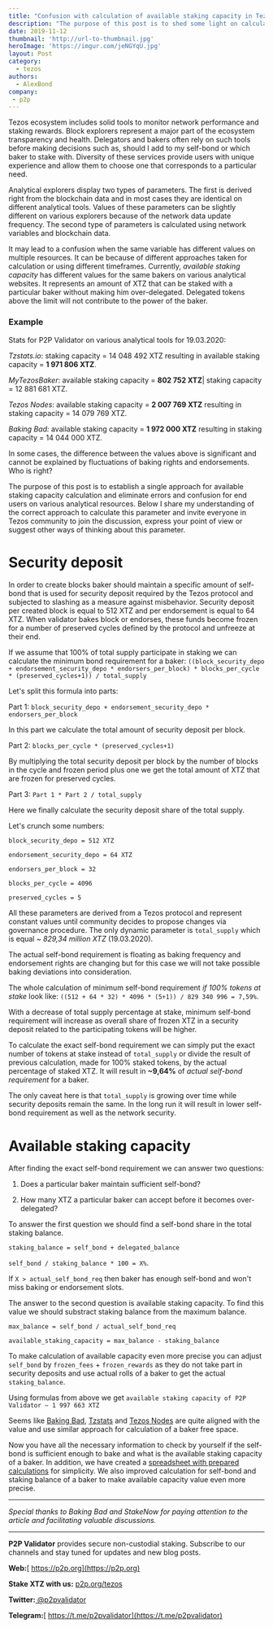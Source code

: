 ```yaml
---
title: "Confusion with calculation of available staking capacity in Tezos. Who is right?"
description: "The purpose of this post is to shed some light on calculation of baker's free space"
date: 2019-11-12
thumbnail: 'http://url-to-thumbnail.jpg'
heroImage: 'https://imgur.com/jeNGYqU.jpg'
layout: Post
category:
  - tezos
authors:
  - AlexBond
company:
 - p2p
---
```


Tezos ecosystem includes solid tools to monitor network performance and staking rewards. Block explorers represent a major part of the ecosystem transparency and health. Delegators and bakers often rely on such tools before making decisions such as, should I add to my self-bond or which baker to stake with. Diversity of these services provide users with unique experience and allow them to choose one that corresponds to a particular need.

Analytical explorers display two types of parameters. The first is derived right from the blockchain data and in most cases they are identical on different analytical tools. Values of these parameters can be slightly different on various explorers because of the network data update frequency. The second type of parameters is calculated using network variables and blockchain data.

It may lead to a confusion when the same variable has different values on multiple resources. It can be because of different approaches taken for calculation or using different timeframes. Currently, *available staking capacity* has different values for the same bakers on various analytical websites. It represents an amount of XTZ that can be staked with a particular baker without making him over-delegated. Delegated tokens above the limit will not contribute to the power of the baker.

### Example

Stats for P2P Validator on various analytical tools for 19.03.2020:

*Tzstats.io*: staking capacity = 14 048 492 XTZ resulting in available staking capacity = **1 971 806 XTZ**.

*MyTezosBaker*: available staking capacity = **802 752 XTZ**| staking capacity = 12 881 681 XTZ.

*Tezos Nodes*: available staking capacity = **2 007 769 XTZ** resulting in staking capacity = 14 079 769 XTZ.

*Baking Bad:* available staking capacity = **1 972 000 XTZ** resulting in staking capacity = 14 044 000 XTZ.

In some cases, the difference between the values above is significant and cannot be explained by fluctuations of baking rights and endorsements. Who is right? 

The purpose of this post is to establish a single approach for available staking capacity calculation and eliminate errors and confusion for end users on various analytical resources. Below I share my understanding of the correct approach to calculate this parameter and invite everyone in Tezos community to join the discussion, express your point of view or suggest other ways of thinking about this parameter.

# Security deposit

In order to create blocks baker should maintain a specific amount of self-bond that is used for security deposit required by the Tezos protocol and subjected to slashing as a measure against misbehavior. Security deposit per created block is equal to 512 XTZ and per endorsement is equal to 64 XTZ. When validator bakes block or endorses, these funds become frozen for a number of preserved cycles defined by the protocol and unfreeze at their end.

If we assume that 100% of total supply participate in staking we can calculate the minimum bond requirement for a baker: `((block_security_depo + endorsement_security_depo * endorsers_per_block) * blocks_per_cycle * (preserved_cycles+1)) / total_supply`

Let's split this formula into parts:

Part 1: `block_security_depo + endorsement_security_depo * endorsers_per_block`

In this part we calculate the total amount of security deposit per block.

Part 2: `blocks_per_cycle * (preserved_cycles+1)`

By multiplying the total security deposit per block by the number of blocks in the cycle and frozen period plus one we get the total amount of XTZ that are frozen for preserved cycles.

Part 3: `Part 1 * Part 2 / total_supply`

Here we finally calculate the security deposit share of the total supply.

Let's crunch some numbers:

`block_security_depo = 512 XTZ`

`endorsement_security_depo = 64 XTZ`

`endorsers_per_block = 32`

`blocks_per_cycle = 4096`

`preserved_cycles = 5`

All these parameters are derived from a Tezos protocol and represent constant values until community decides to propose changes via governance procedure. The only dynamic parameter is `total_supply` which is equal *~ 829,34 million XTZ* (19.03.2020). 

The actual self-bond requirement is floating as baking frequency and endorsement rights are changing but for this case we will not take possible baking deviations into consideration.

The whole calculation of minimum self-bond requirement *if 100% tokens at stake* look like: `((512 + 64 * 32) * 4096 * (5+1)) / 829 340 996 = 7,59%`.

With a decrease of total supply percentage at stake, minimum self-bond requirement will increase as overall share of frozen XTZ in a security deposit related to the participating tokens will be higher.

To calculate the exact self-bond requirement we can simply put the exact number of tokens at stake instead of `total_supply` or divide the result of previous calculation, made for 100% staked tokens, by the actual percentage of staked XTZ. It will result in **~9,64%** of *actual self-bond requirement* for a baker.

The only caveat here is that `total_supply` is growing over time while security deposits remain the same. In the long run it will result in lower self-bond requirement as well as the network security.

# Available staking capacity

After finding the exact self-bond requirement we can answer two questions:

1) Does a particular baker maintain sufficient self-bond?

2) How many XTZ a particular baker can accept before it becomes over-delegated?

To answer the first question we should find a self-bond share in the total staking balance.

`staking_balance = self_bond + delegated_balance`

`self_bond / staking_balance * 100 = X%`.

If `X > actual_self_bond_req` then baker has enough self-bond and won't miss baking or endorsement slots.

The answer to the second question is available staking capacity. To find this value we should substract staking balance from the maximum balance.

`max_balance = self_bond / actual_self_bond_req`

`available_staking_capacity = max_balance - staking_balance`

To make calculation of available capacity even more precise you can adjust `self_bond` by `frozen_fees` + `frozen_rewards` as they do not take part in security deposits and use actual rolls of a baker to get the actual `staking_balance`. 

Using formulas from above we get `available staking capacity of P2P Validator ~ 1 997 663 XTZ`

Seems like [Baking Bad](https://baking-bad.org/), [Tzstats](https://tzstats.com/tz1P2Po7YM526ughEsRbY4oR9zaUPDZjxFrb) and [Tezos Nodes](https://www.tezos-nodes.com/) are quite aligned with the value and use similar approach for calculation of a baker free space.

Now you have all the necessary information to check by yourself if the self-bond is sufficient enough to bake and what is the available staking capacity of a baker. In addition, we have created a [ spreadsheet with prepared calculations](https://docs.google.com/spreadsheets/d/1ZxRBHETPixxeYAG0efJbXsKeiIHPq1nGWJ2ZazND2a8/edit#gid=1765745933) for simplicity. We also improved calculation for self-bond and staking balance of a baker to make available capacity value even more precise.

------

*Special thanks to Baking Bad and StakeNow for paying attention to the article and facilitating valuable discussions.*

------
**P2P Validator** provides secure non-custodial staking. Subscribe to our channels and stay tuned for updates and new blog posts.

**Web:**[ https://p2p.org](https://p2p.org)

**Stake XTZ with us:** [p2p.org/tezos](p2p.org/tezos)

**Twitter:**[ @p2pvalidator](https://twitter.com/p2pvalidator)

**Telegram:**[ https://t.me/p2pvalidator](https://t.me/p2pvalidator)